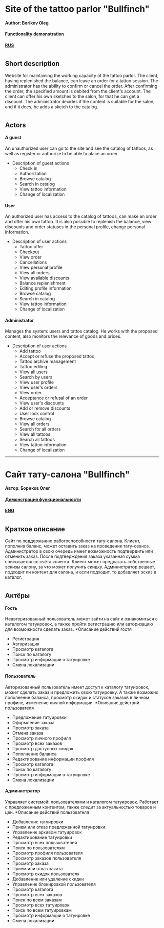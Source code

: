 # Site of the tattoo parlor "Bullfinch" <a name="english"> </a>
#### Author: Borikov Oleg
#### [Functionality demonstration](https://youtu.be/13-piVMcKw0)
#### [RUS](#russian)
#
## Short description
Website for maintaining the working capacity of the tattoo parlor.
The client, having replenished the balance, can leave an order for a tattoo session.
The administrator has the ability to confirm or cancel the order.
After confirming the order, the specified amount is debited from the client's account.
The client can offer his own sketches to the salon, for that he can get a discount.
The administrator decides if the content is suitable for the salon, and if it does, he adds a sketch to the catalog.
#
## Actors
#### A guest
An unauthorized user can go to the site and see the catalog of tattoos,
as well as register or authorize to be able to place an order.
* Description of guest actions
  * Check in
  * Authorization
  * Browse catalog
  * Search in catalog
  * View tattoo information
  * Change of localization
#### User
An authorized user has access to the catalog of tattoos, can make an order and offer his own tattoo.
It is also possible to replenish the balance, view discounts and order statuses in the personal profile, change personal information.
* Description of user actions
  * Tattoo offer
  * Checkout
  * View order
  * Cancellations
  * View personal profile
  * View all orders
  * View available discounts
  * Balance replenishment
  * Editing profile information
  * Browse catalog
  * Search in catalog
  * View tattoo information
  * Change of localization
#### Administrator
Manages the system: users and tattoo catalog.
He works with the proposed content, also monitors the relevance of goods and prices.
* Description of user actions
  * Add tattoo
  * Accept or refuse the proposed tattoo
  * Tattoo archive management
  * Tattoo editing
  * View all users
  * Search by users
  * View user profile
  * View user's orders
  * View order
  * Acceptance or refusal of an order
  * View user's discounts
  * Add or remove discounts
  * User lock control
  * Browse catalog
  * View all orders
  * Search for all orders
  * View all tattoos
  * Search all tattoos
  * View tattoo information
  * Change of localization
---
# Сайт тату-салона "Bullfinch" <a name="russian"></a>
#### Автор: Бориков Олег
#### [Демонстрация функциональности](https://youtu.be/13-piVMcKw0)
#### [ENG](#english)
# 
## Краткое описание
Сайт по поддержанию работоспособности тату-салона.
Клиент, пополнив баланс, может оставить заказ на проведение тату-сеанса.
Администратор в свою очередь имеет возможность подтвердить или отменить заказ. 
После подтверждения заказа указанная сумма списывается со счёта клиента.
Клиент может предлагать собственные эскизы салону, за что может получить скидку.
Администратор решает, подходит ли контент для салона, и если подходит, то добавляет эскиз в каталог.
#
## Актёры
#### Гость 
Неавторизованный пользователь может зайти на сайт и ознакомиться с каталогом татуировок, 
а также пройти регистрацию или авторизацию для возможности сделать заказ.
*Описание действий гостя
  * Регистрация
  * Авторизация
  * Просмотр каталога
  * Поиск по каталогу
  * Просмотр информации о татуировке
  * Смена локализации
#### Пользователь
Авторизованный пользователь имеет доступ к каталогу татуировок, может сделать заказ и предложить свою татуировку.
А также возможно пополнение баланса, просмотр скидок и статусов заказов в личном профиле, изменение личной информации.
*Описание действий пользователя
  * Предложение татуировки
  * Оформление заказа
  * Просмотр заказа
  * Отмена заказа
  * Просмотр личного профиля
  * Просмотр всех заказов
  * Просмотр доступных скидок
  * Пополнение баланса
  * Редактирование информации профиля
  * Просмотр каталога
  * Поиск по каталогу
  * Просмотр информации о татуировке
  * Смена локализации
#### Администратор
Управляет системой: пользователями и каталогом татуировок.
Работает с предложенным контентом, также следит за актуальностью товаров и цен. 
*Описание действий пользователя
  * Добавление татуировки
  * Прием или отказ предложенной татуировки
  * Управление архивом татуировок
  * Редактирование татуировки
  * Просмотр всех пользователей
  * Поиск по пользователям
  * Просмотр профиля пользователя
  * Просмотр заказов пользователя
  * Просмотр заказа
  * Прием или отказ заказа
  * Просмотр скидок пользователя
  * Добавление или удаление скидки
  * Управление блокировкой пользователя
  * Просмотр каталога
  * Просмотр всех заказов
  * Поиск по всем заказам
  * Просмотр всех татуировок
  * Поиск по всем татуировкам
  * Просмотр информации о татуировке
  * Смена локализации
